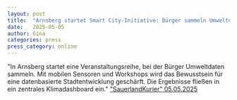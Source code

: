 ```yaml
---
layout: post
title:  "Arnsberg startet Smart City-Initiative: Bürger sammeln Umweltdaten"
date:   2025-05-05
author: Gina
categories: press
press_category: online
---
```

"In Arnsberg startet eine Veranstaltungsreihe, bei der Bürger Umweltdaten sammeln. Mit mobilen Sensoren und Workshops wird das Bewusstsein für eine datenbasierte Stadtentwicklung geschärft. Die Ergebnisse fließen in ein zentrales Klimadashboard ein."
<a href="https://www.sauerlandkurier.de/hochsauerlandkreis/arnsberg/arnsberg-startet-smart-city-initiative-buerger-sammeln-umweltdaten-93714509.html" target="_blank">"SauerlandKurier" 05.05.2025</a>
